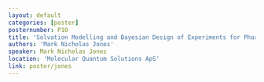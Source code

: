 ```yaml
---
layout: default
categories: [poster]
posternumber: P10
title: 'Solvation Modelling and Bayesian Design of Experiments for Pharmaceutical Formulation Development'
authors: 'Mark Nicholas Jones'
speaker: Mark Nicholas Jones
location: 'Molecular Quantum Solutions ApS'
link: poster/jones
---
```

